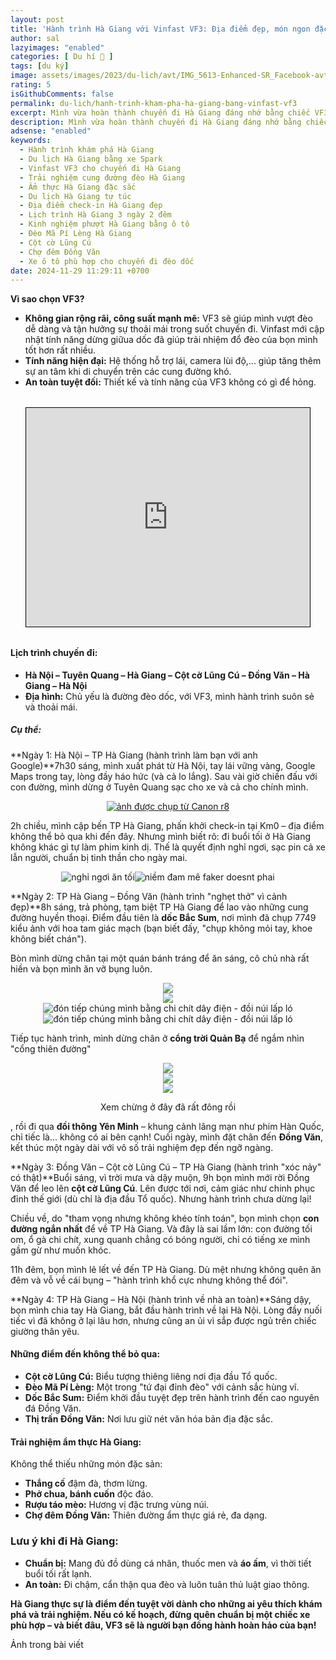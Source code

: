 ```yaml
---
layout: post
title: 'Hành trình Hà Giang với Vinfast VF3: Địa điểm đẹp, món ngon đặc sắc!'
author: sal
lazyimages: "enabled"
categories: [ Du hí 🛫 ]
tags: [du ký]
image: assets/images/2023/du-lich/avt/IMG_5613-Enhanced-SR_Facebook-avt.webp
rating: 5
isGithubComments: false
permalink: du-lich/hanh-trinh-kham-pha-ha-giang-bang-vinfast-vf3
excerpt: Mình vừa hoàn thành chuyến đi Hà Giang đáng nhớ bằng chiếc VF3 nhỏ gọn nhưng đầy kiên cường. Tuy nhiên, qua những cung đường đèo dốc ngoạn mục, mình nhận ra rằng nếu có cơ hội, **Vinfast VF3** sẽ là lựa chọn lý tưởng hơn cho những hành trình dài ngày.
description: Mình vừa hoàn thành chuyến đi Hà Giang đáng nhớ bằng chiếc VF3 nhỏ gọn nhưng đầy kiên cường. Tuy nhiên, qua những cung đường đèo dốc ngoạn mục, mình nhận ra rằng nếu có cơ hội, **Vinfast VF3** sẽ là lựa chọn lý tưởng hơn cho những hành trình dài ngày.
adsense: "enabled"
keywords:
  - Hành trình khám phá Hà Giang
  - Du lịch Hà Giang bằng xe Spark
  - Vinfast VF3 cho chuyến đi Hà Giang
  - Trải nghiệm cung đường đèo Hà Giang
  - Ẩm thực Hà Giang đặc sắc
  - Du lịch Hà Giang tự túc
  - Địa điểm check-in Hà Giang đẹp
  - Lịch trình Hà Giang 3 ngày 2 đêm
  - Kinh nghiệm phượt Hà Giang bằng ô tô
  - Đèo Mã Pí Lèng Hà Giang
  - Cột cờ Lũng Cú
  - Chợ đêm Đồng Văn
  - Xe ô tô phù hợp cho chuyến đi đèo dốc
date: 2024-11-29 11:29:11 +0700
---
```


**Vì sao chọn VF3?**

*   **Không gian rộng rãi, công suất mạnh mẽ:** VF3 sẽ giúp mình vượt đèo dễ dàng và tận hưởng sự thoải mái trong suốt chuyến đi. Vinfast mới cập nhật tính năng dừng giữua dốc đã giúp trải nhiệm đổ đèo của bọn mình tốt hơn rất nhiều.
*   **Tính năng hiện đại:** Hệ thống hỗ trợ lái, camera lùi độ,... giúp tăng thêm sự an tâm khi di chuyển trên các cung đường khó.
*   **An toàn tuyệt đối:** Thiết kế và tính năng của VF3 không có gì để hỏng.

<div class="content" style="text-align:center; max-width: 100%;">
<iframe src="https://www.google.com/maps/d/u/1/embed?mid=1UgCSaY5x6Tij7AihJw4THMvr8POSxMs&ehbc=2E312F" style="  display: block;
  width: 90%;
  max-width: 60rem;
  height: 25em;
  margin: 2rem auto;
  border: 1px solid black;"></iframe></div>

#### **Lịch trình chuyến đi:**

*   **Hà Nội – Tuyên Quang – Hà Giang – Cột cờ Lũng Cú – Đồng Văn – Hà Giang – Hà Nội**
*   **Địa hình:** Chủ yếu là đường đèo dốc, với VF3, mình hành trình suôn sẻ và thoải mái.

##### Cụ thể:

**Ngày 1: Hà Nội – TP Hà Giang (hành trình làm bạn với anh Google)**7h30 sáng, mình xuất phát từ Hà Nội, tay lái vững vàng, Google Maps trong tay, lòng đầy háo hức (và cả lo lắng). Sau vài giờ chiến đấu với con đường, mình dừng ở Tuyên Quang sạc cho xe và cả cho chính mình.

<div class="content" style="text-align:center; ">
<a href="https://i.imgur.com/LEaf7t5"><img loading="lazy" src="https://lh3.googleusercontent.com/pw/AP1GczPtLYRmvbG6GHRVyuKj_X8ALTLdGYH3LO256zVub3RjPPRW6T41ycU7gCsFxOiyEWLEnrjClLmkx_p38v745yQMrhsnUuz0kCKD-3fFIS3hUPZb7__P1CjlRK0QUR6sgbK9HxAzNaIIWflukA3k13_zJg=w688-h917-s-no-gm?authuser=0" title="source: imgur.com" alt="ảnh được chụp từ Canon r8"></a></div>

2h chiều, mình cập bến TP Hà Giang, phấn khởi check-in tại Km0 – địa điểm không thể bỏ qua khi đến đây. Nhưng mình biết rõ: đi buổi tối ở Hà Giang không khác gì tự làm phim kinh dị. Thế là quyết định nghỉ ngơi, sạc pin cả xe lẫn người, chuẩn bị tinh thần cho ngày mai.

<div class="content" style="text-align:center; ">
<img loading="lazy" src="https://lh3.googleusercontent.com/pw/AP1GczPsum797JgXF4en5WPH1790L1T9kCwnrSzyoC0lmzovFIw3e_GyE96DZ6-e072tmr991G4r5p3T70NeDMIE_wpQFlZoKYRnkqoY8gzmi734bjCmZp5qFJDTE_SP5dyxgRUqjBfvKDsH2T9mvH4DY6laBQ=w1223-h917-s-no-gm?authuser=1
" title="source: imgur.com" alt="nghỉ ngơi ăn tối"><img loading="lazy" src="https://lh3.googleusercontent.com/pw/AP1GczM4ydKdgdNARZUFrMmRU0ZpGN2KEmn_j6daz8dmeXXb5JiI2U-72QMUM_cyXdkuNTDbyJ4a8ervgWmVtsIWPBcNB_ECIn5nHUn-xOxXyx9uRcsJmALkFUyFg47xAcm3wKBENXEAdXHa4MJM-Cgm1bh-uQ=w688-h917-s-no-gm?authuser=1
" title="source: imgur.com" alt="niềm đam mê faker doesnt phai"></div>

**Ngày 2: TP Hà Giang – Đồng Văn (hành trình "nghẹt thở" vì cảnh đẹp)**8h sáng, trả phòng, tạm biệt TP Hà Giang để lao vào những cung đường huyền thoại. Điểm đầu tiên là **dốc Bắc Sum**, nơi mình đã chụp 7749 kiểu ảnh với hoa tam giác mạch (bạn biết đấy, "chụp không mỏi tay, khoe không biết chán").

Bòn mình dừng chân tại một quán bánh tráng để ăn sáng, cô chủ nhà rất hiền và bọn mình ăn vỡ bụng luôn.

<div class="content" style="text-align:center; ">
<img loading="lazy" src="https://lh3.googleusercontent.com/pw/AP1GczPBaAQVycvA2JLwlpw7K76Xy8E3R5mRdtAnDXq9pLMr1zyWFATG3flxz3Byp_2yt0RfUNQuovxJneYzXyx2JUmeLu5gVE0dEJQVu4cYIhCRSGN65axPM2C2SajYsR1mVWlw6cL8yNh-4-iIC3LkcgQkEg=w1223-h917-s-no-gm?authuser=1" ><br><img loading="lazy" src="https://lh3.googleusercontent.com/pw/AP1GczMC8V317uDLLkPlkkcigD00ttXYOjbgXqCZ9D54uUIIPhKHjmXpgqyPkPEV0dSD-6A6QV5zDr2Um3VY6KQEg8aldM2BR2eAPN2rt5qvNGcf5D119K7R6RgptoCegRvBsGBLHOBcaic9DkiKk2vWOum6UQ=w1223-h917-s-no-gm?authuser=1" ><br></div>

<div class="content" style="text-align:center; ">
<img loading="lazy" src="https://imgur.com/jQChIiw.png" title="source: imgur.com" alt="đón tiếp chúng mình bằng chi chít dây điện - đồi núi lấp ló"><br><img loading="lazy" src="https://imgur.com/fEGPPDb.png" title="source: imgur.com" alt="đón tiếp chúng mình bằng chi chít dây điện - đồi núi lấp ló"></div>

Tiếp tục hành trình, mình dừng chân ở **cổng trời Quản Bạ** để ngắm nhìn "cổng thiên đường"

<div class="content" style="text-align:center; ">
<img loading="lazy" src="https://i.imgur.com/SPMVX8B.png" ><br><img loading="lazy" src="https://i.imgur.com/kSgDyEE.png" ><br><img loading="lazy" src="https://i.imgur.com/TXiEZ20.png" ><br><p>Xem chừng ở đây đã rất đông rồi</p></div>

, rồi đi qua **đồi thông Yên Minh** – khung cảnh lãng mạn như phim Hàn Quốc, chỉ tiếc là... không có ai bên cạnh! Cuối ngày, mình đặt chân đến **Đồng Văn**, kết thúc một ngày dài với vô số trải nghiệm đẹp đến ngỡ ngàng.

**Ngày 3: Đồng Văn – Cột cờ Lũng Cú – TP Hà Giang (hành trình "xóc nảy" có thật)**Buổi sáng, vì trời mưa và dậy muộn, 9h bọn mình mới rời Đồng Văn để leo lên **cột cờ Lũng Cú**. Lên được tới nơi, cảm giác như chinh phục đỉnh thế giới (dù chỉ là địa đầu Tổ quốc). Nhưng hành trình chưa dừng lại!

Chiều về, do "tham vọng nhưng không khéo tính toán", bọn mình chọn **con đường ngắn nhất** để về TP Hà Giang. Và đây là sai lầm lớn: con đường tối om, ổ gà chi chít, xung quanh chẳng có bóng người, chỉ có tiếng xe mình gầm gừ như muốn khóc.

11h đêm, bọn mình lê lết về đến TP Hà Giang. Dù mệt nhưng không quên ăn đêm và vỗ về cái bụng – "hành trình khổ cực nhưng không thể đói".

**Ngày 4: TP Hà Giang – Hà Nội (hành trình về nhà an toàn)**Sáng dậy, bọn mình chia tay Hà Giang, bắt đầu hành trình về lại Hà Nội. Lòng đầy nuối tiếc vì đã không ở lại lâu hơn, nhưng cũng an ủi vì sắp được ngủ trên chiếc giường thân yêu.

<script src="https://cdn.jsdelivr.net/npm/publicalbum@latest/embed-ui.min.js" async></script>
<div class="pa-gallery-player-widget" style="width:100%; height:480px; display:none;"
  data-link="https://photos.app.goo.gl/FzWR35L21MSvKW6H8"
  data-title="Vf3 dự hí"
  data-description="155 new items added to shared album">
  <object data="https://lh3.googleusercontent.com/pw/AP1GczOK0t3Nbe14iB_1n7jiIEZTVRb6UtHChlPttF5T2MzwX9IHU3__4GCwb8BVxd-itJhlnift0Vw2utERUp4h28_QEsXLRCk1O8guBPZgcKRp21BD4zdW=w1920-h1080"></object>
  <object data="https://lh3.googleusercontent.com/pw/AP1GczPnZAFIOYNXsoUOTk1dHoe5nbsXXR7hwuqVQOgLBECDdHpk5txsuzFj_3YByO6eD4HVLp5xhY2FXXN1XsTMQgVcCV5U9XsuJv1EMzfsLVy5FAEFGLSo=w1920-h1080"></object>
  <object data="https://lh3.googleusercontent.com/pw/AP1GczMFFNsfxh9cy51IDoGMPktcDeUXiahaDkbn9tnPmAo2QIcPrkMja_9qiNAORFWzNTBO3pQyl0ASRFFdQCzpGY6nBsHJVSI64pp0Ak3NdjaYb3po3AgF=w1920-h1080"></object>
  <object data="https://lh3.googleusercontent.com/pw/AP1GczOwKBbp4rS34MgJyXotsLsmcLL9Ihd5scVYD_NSFOpr34ZuFnsRU-B8XWjHmSLacxnxTAZbkO-_bMMMgAZnKgUJcFylmRiReQr2slB7c52tkcUwdEL8=w1920-h1080"></object>
  <object data="https://lh3.googleusercontent.com/pw/AP1GczOMKXD5Cm7iMuqIf8qBMa1LH_7yjO5Xv68BAlAo2-oX1loX48RUtrcWNbq6j2kbZ0vtdsgVY3X432qLV61Lwj9fpG4N7YdiMjqWLibwpqhrw2dC-c6Z=w1920-h1080"></object>
  <object data="https://lh3.googleusercontent.com/pw/AP1GczN0XB0WvlwxeQAuBKtPV5LrEORTiuC7TfDn6gkGBOLyyzkk8yFY7rKfjD7Nd8Nnemv-h0CMFOa6IgXa9JjmeFtT-jTnw6beLTLPAtMj-Nj4gegaH0n-=w1920-h1080"></object>
  <object data="https://lh3.googleusercontent.com/pw/AP1GczP4Alc7BjwSlENkpDxK9j689pdqAx7BEx4jd18lDTCp2mInH5AxbellfkHPazN2aufwa35qjfSwa8NeKZbYwUjQzPm4KZ9hHnNZzsOGUbAc4CFPWvMR=w1920-h1080"></object>
  <object data="https://lh3.googleusercontent.com/pw/AP1GczNvpt4Ayo9jqAzgD5kQPCWkcIGhxYsU9ed-DMCTISk9t0I8KC1iZdz4RGbpR9Sqtk2khRecupKtZujxiYViqJAmkVeRy6VONWsIPAXYUx_ow1Nheay_=w1920-h1080"></object>
  <object data="https://lh3.googleusercontent.com/pw/AP1GczNXbj0PlXdCkRi5xQEzf84LCGuklhEAxadreeJQX85ExWIoVb1xCOOIJO4WNj7kpDMOsvIn85tyGvl09rj3Y4qesLesstRzaeb6AFMza7U4KiVN8OJq=w1920-h1080"></object>
  <object data="https://lh3.googleusercontent.com/pw/AP1GczNRyggLeIfU7UXlAg3ROoxzza08O4jlqxSTmy5TBw_2J-_9w7sTAcHOMm3aoOwCaD1fOkmWvnveNSCb4GVTRCrW8CPkRh8OfNvgNGrwfRh1FGF3I7r1=w1920-h1080"></object>
  <object data="https://lh3.googleusercontent.com/pw/AP1GczMABVxPKyMkE6um-T9fuCe-Y4jCyUSVd1H5jRw87SSpRwiQ-fCJiTZN1ZhFqbiJmlFfBkXoR4ngPHCc64_bXPG-ktgHJWZL3EkxSZ2HrXxPt04cFlIo=w1920-h1080"></object>
  <object data="https://lh3.googleusercontent.com/pw/AP1GczPh8fhwDHDo-g91w2HF2SNMIPprfwc6kdQCRvAv_I6p2eEFcUSFoV39pR-fB_6JP4R3NDSdLit8YfL6ZZWhu8-mdgp7VDgIkWqg56mncWqUKZKSNVpN=w1920-h1080"></object>
  <object data="https://lh3.googleusercontent.com/pw/AP1GczOklfGit4wUSP1h1asu59Wy-4PBksH5a5SftP8-AeHlEphGkEpEeDb9mF2tiRAu69rh8qslDVI_TwIVW8E7fZC_tK3fPC7IbFRnSDwNl8fWCkFcuUv3=w1920-h1080"></object>
  <object data="https://lh3.googleusercontent.com/pw/AP1GczPVWA0PJHYEOPQVfMWFrTPzQmX9CHwHogNeNni7l5Jvukx2N_4OHz46fIVVlscWRM-iXaY6a5vzfYW8eFQDE7WP7vx9kODkBpd1qX5f1Iz2XFOwb-XQ=w1920-h1080"></object>
  <object data="https://lh3.googleusercontent.com/pw/AP1GczN1qkNMW_E0lECfex45yajl8LWIlg2aE_Ov0Vgwi00cdx64PJDRk6H59Kg92u84zklM2BVxXR-m9mmd7ZVOaMdvCLcICWQDY1oSbdY9OYdk3Rvi_FYo=w1920-h1080"></object>
  <object data="https://lh3.googleusercontent.com/pw/AP1GczOOTnEbY23Fq---zQu5XQe0k9eejjgSoTHysvph7OBi7as1ZMHalgCsgcDgpL8e7gQeJok-UXO7QFwOH91hilk8kYO0cqafgcR1u8Mq_fSzQZrjlCDd=w1920-h1080"></object>
  <object data="https://lh3.googleusercontent.com/pw/AP1GczMCtsuoH9v7fYxE-Y5qtCYASAfULfpw2io-lxnep0pmJDDpcSruPxUakZfngx1e-XAfFaVrMmMr_f590OXzxbdLYlTX3KOli9Zk8AIji-folxZHgvDU=w1920-h1080"></object>
  <object data="https://lh3.googleusercontent.com/pw/AP1GczPj55sj8CfhVyuHQEwZ6oUoq9qfn1pKJ-XTxNso04NoZcL9_tfzKoHkE2kRohvkHnsy2MReq1Jr9sWkd5O0xAOJ5eiZCdfrJ4wbV4jlPg6vl74443HN=w1920-h1080"></object>
  <object data="https://lh3.googleusercontent.com/pw/AP1GczP57vMpv-H_dD1faESigJzYnX4mf7WSjEARoDhLgXnUtFhQ7B69ARCGP3NCkUFCvq-rYR8G2He_PHmoy0F2WT_t7BNExxKHFbd-yHsJLP6O3WqU6k_F=w1920-h1080"></object>
  <object data="https://lh3.googleusercontent.com/pw/AP1GczMQ0B_L9bnw-gTe1g3g2gvtmyffNuDDIQa0G5r2VNiTd284Jmv8PVOYvQ7qfsoPcIbVWCmC8eCFqhPZUsv0Lh6qVBcWo2Wo9jPp6NqiXj2BFNAcj51a=w1920-h1080"></object>
  <object data="https://lh3.googleusercontent.com/pw/AP1GczNX6IX5fQQg9pUyJ9s89-P74dcj-jHjI-dYbeW0kDyvHCZ8D3i6cjXpLSIWn-hZypfXOsYvKzX8zGK4GzV49Ld-CsfEXE68IPm9eTZRk6lUNdqYpLGM=w1920-h1080"></object>
  <object data="https://lh3.googleusercontent.com/pw/AP1GczPr7-FHT48hAn4bonea6C5Asbx6Dq4Apkbb1ikVMmWPRJMJOpq5Ruy6w_DiggfLyK_3JYvgaScMk-QSZsvQ_Hx07mlpB9gGJrCcoDN0O6_fMfpsnPls=w1920-h1080"></object>
  <object data="https://lh3.googleusercontent.com/pw/AP1GczONuEihZ6gZkbhiSssLvn3AaCVmU49DcVushdxcyraSC8JJThgRE6tNyTKA_rKvqBWPIv37IOdKNoYStgUD_LTnWYP8SmgcG_XwgzFl-g0z-PAT5BIK=w1920-h1080"></object>
  <object data="https://lh3.googleusercontent.com/pw/AP1GczNUhai18svXaZEfENvaMtyAlnBlHYZixrJ4ITQJMKYF1PX7imv4b9sNKTP3pQUb7mnvb07tXzeBeASxOqhkqSnLmtiK69QnRWbviU1CzvHoakwx6wLC=w1920-h1080"></object>
  <object data="https://lh3.googleusercontent.com/pw/AP1GczNBELkVgh8PROpNJ4PFZGbLVj-Ntjq3CgNlx_n8VFWUS4VbHDk3zVPbQ9nUnz0Mi406VJ2on2EYg6_uA7XNJTax-Sdyw8m_E9O6MnC1i_HnioJVSv1d=w1920-h1080"></object>
  <object data="https://lh3.googleusercontent.com/pw/AP1GczNpPL-3HQvzUUPe38fACQ_A7sCBr0S4pyrlcdGElafYQzObqC_V-h5bQvAcPkjMWe3kHH8K2uwxMYxGiBQA75PCnEwNtlsyX2A6xQtMQmSEhmjtJPBT=w1920-h1080"></object>
  <object data="https://lh3.googleusercontent.com/pw/AP1GczMBknpdYahLrHHJIV5zdUNSsVuu7RJS6fuhi5xHGUYUShGFzzlOhXpfqdEUdf5J5xE6IG27bQHxW3p80JWQgKe7Sq37cKgS6OUarKVPZxu8kL3S6EQR=w1920-h1080"></object>
  <object data="https://lh3.googleusercontent.com/pw/AP1GczMRH_0VLrVh90fC4Ud0PWvP5sdC1vP4EPKYn8B7_IhRR8npldfzEGdA4CjB1nExUOtcZAt8xaHguN6y-8Dtpvmw56ebuzIMAUM3y2Vq3i0UR_xLlvi1=w1920-h1080"></object>
  <object data="https://lh3.googleusercontent.com/pw/AP1GczPG0BuVGfaK_YVhheeQvn4uoaj_w8e9YfuqDazyBA9aHzS3DnGNd-kYnXTx5jP2WFYJ7oJe7t5uAkHUamcKPntFjNLlKz8ppbsR_WgyvpYQbDsamLpg=w1920-h1080"></object>
  <object data="https://lh3.googleusercontent.com/pw/AP1GczMDMQVP6jWwuD4tATNhSlrYZvLMUOZaMp19resE7S3lmm4Hyr_JIuxm0kYaDaRvmMArUajxFnqTKT-0Sx7Co1kiieehGxmBuEJb5wnMMypIEEK0R0fP=w1920-h1080"></object>
  <object data="https://lh3.googleusercontent.com/pw/AP1GczONOiaHE8zDBMXd16yK0jPDpBABuRzmzQhz8M8jbWxBBM3lchUVWrGhxzcdWpKqqbUYs0Fl16P-MfpQbhPNAHBLgna3Li_a9YoupVMQAEyis5tbf_mA=w1920-h1080"></object>
  <object data="https://lh3.googleusercontent.com/pw/AP1GczMMxA4PCHrWN0bMMpPKU1VwuErWc9lMtliQEboHBs39AId_59aOaKA67OfATEWX60rorNquAmzLFza6zWgTJuWsWdWejjVDO_2ESWiF3P2YJ1LGAw2L=w1920-h1080"></object>
  <object data="https://lh3.googleusercontent.com/pw/AP1GczPYI1oGcpQTgxpajPMd6Ca5tyKPBVRL1KNyz8q5DjcFcXwD9-J5B8eHStd8cYuwZmmxuTEHR5KUku9KatfoifFEe9Bd2UYS9qaz_Dl8IrRX0G4ljnWN=w1920-h1080"></object>
  <object data="https://lh3.googleusercontent.com/pw/AP1GczO08ZV30nCBGRUpHyuVha5ZynlVkLtDjyzJUBoYf1fNktr4TO8u_vVlNceobeSZBW_Ul6LRvtAM0NUzeuHbvEbSW9HKobfXEfgKvZEE7EvXlZN2CHHi=w1920-h1080"></object>
  <object data="https://lh3.googleusercontent.com/pw/AP1GczM_QOuaSaOheuK1rS1iCeWCuKXOA2WwQWBv1mKsI_2jNs9bKa86K9QLB7Udyus1noe3CjmAUsMhyHVEMZIn8Hgv_vlq3mwtp01jftjP3vzbEeUEuq4O=w1920-h1080"></object>
  <object data="https://lh3.googleusercontent.com/pw/AP1GczPnDPeHvi583GNtIbz90xUrrUf61FJ0BDCc5SQV7wzJXb_lVNoNG2NDflRDMonTGFLVjkJdqj_y-4Ay4KLvWaGbseNJc3M1Z8bdBSvqLWsrHULlnTFe=w1920-h1080"></object>
  <object data="https://lh3.googleusercontent.com/pw/AP1GczO3OLqSkIAvvKTRtEl2qFqe5nWbZlu69ZjMDzRYDZyjF6tgAWhaMfKE26QCGJQOWeOysGG6UfbEbuBcfLdRa-sJriLD47Spq7Y0DfHdKhI9ITX_WaHC=w1920-h1080"></object>
  <object data="https://lh3.googleusercontent.com/pw/AP1GczPzJJM4aUlCg3ETQpa1BvWtqYCEtjdLsXCMA9VmYnHjJWZ9K1vF5sBTuZVLkjuxRd71sTU94gjImulHrR1QtXSfYh2e-Mcq7-VcWYVoLwSBTaWFSdnR=w1920-h1080"></object>
  <object data="https://lh3.googleusercontent.com/pw/AP1GczM4-a89G_2Jc49S-p9pE5PtriLUaQI1y6uNblP-o3Vldh0S-nRdDIcYgXNXc6WzsWKrdwR5ZsBkCuoraP2GbUjHtgma5paj2WwsFZcrC7Aif1rIovgk=w1920-h1080"></object>
  <object data="https://lh3.googleusercontent.com/pw/AP1GczPIq9n0g7t5Di6YyxebwZ_luVqDn-NGpffNKwYu-5CyvjC49cCZBRQqgQ-IcxujnvDhiv2sMl0MR6RJ9CnPT5RupANXQXrfYaart_QL7E5KZmLaqTOi=w1920-h1080"></object>
  <object data="https://lh3.googleusercontent.com/pw/AP1GczNU4v9xcMjbcQkoLzN9PJVeUO2z3EM8mhcwuJ4VaWDE2kPbQ4J-jmq4zpqH8esNppb9-C5oPih6ytp3AVHF0m4Zw_cTc---_zs1hEjWzT19td10Wxcb=w1920-h1080"></object>
  <object data="https://lh3.googleusercontent.com/pw/AP1GczOP09aBbe-TwbpIIPrWRcDeB-wmhx6g5LHkY6Mz3lmEK084FKlxtys853OvixnTZCK7TItpKjVMz_13rVMdmQbgJOq574y9pZh6fVuKZgTOUAvnW3FL=w1920-h1080"></object>
  <object data="https://lh3.googleusercontent.com/pw/AP1GczMaqzsASLtx0ABnXAPD8_unvKtKVhsXKDcvRtjo-K9d9COAmm-fBBrV8LivSl_fakcuAx0s8uKzl3bD-4NU8JwXMtX2qh81nslh9zM_vTUL7YGJVLOY=w1920-h1080"></object>
  <object data="https://lh3.googleusercontent.com/pw/AP1GczPwoQhIe_td-TkMHyfbF8csY89xp85hO7Voo54U22RFjaUVLRHB-HxKF1keQMWPRpcoeMO2UOCVGc3vjNsZzAQUZUcfeyywXZbGY_868dyD71B6ubXJ=w1920-h1080"></object>
  <object data="https://lh3.googleusercontent.com/pw/AP1GczN7DqGV-uZ0OL8kKsQSn1FlIIB_X0I5Jy7j9wDds-vX8EfWRGLMy3vgceTCA5kEyD0mKlDdO3mx8FzTaLUJi0mHjU3pnPc9TJmJy1jLzBhFJUk_v9-n=w1920-h1080"></object>
  <object data="https://lh3.googleusercontent.com/pw/AP1GczNM77hd778f5Uxni-KJbraomx479zVJErILusaGofnEVFz5cq6YVpFq95nXFjo9Kb9Xy8OvSa0PYcoKw7lcmnSqqFcV-oUYuuDmydf7rt-YCF7CoMFr=w1920-h1080"></object>
  <object data="https://lh3.googleusercontent.com/pw/AP1GczNyv4vah_6Vy-oYiDI87ERJlpvDo5RVThvbrVn3_fcXf0SwD6okd-848PTyt2ThazjRyrg-LDD2aX6iPBbI7Htz-iCZnXhui_rmijck8zos1FLA6sxL=w1920-h1080"></object>
  <object data="https://lh3.googleusercontent.com/pw/AP1GczPoXR3EfDBwIUKJlUg6gf2rINBb7DqcC9Uv3YGXuy8cLX5hR5rK78fA_48eASM-DgZzzGGQ-TJyHu7thTjCQI1BJbPmh4V_OpWsuaWTqbGw-lKKZQMf=w1920-h1080"></object>
  <object data="https://lh3.googleusercontent.com/pw/AP1GczP0fnmRpFMlF2lW8wl2vvD9dIM1xYmoosyI9I3O-QrVatLyzZBBu1tVBlU0T8re4wizsWd_1OYybNWrPRi30jz-PNvEZ9ym4ALNeaKMOu16mgm5sYYv=w1920-h1080"></object>
  <object data="https://lh3.googleusercontent.com/pw/AP1GczO3QbroaOIfb3U0zCLDi3Abxwv2bz_xIyoLR627FJOp3G3Zorys_UrTebZg2FDapvOyQOACYoCIJkWbVyZhmq3tEQQzZQfZrA5OeBM-2DEhQ39zFWQH=w1920-h1080"></object>
  <object data="https://lh3.googleusercontent.com/pw/AP1GczOPp4R-DJHOJYFrMEwVHnHFiFthrside_sJep5f2npdGAuiMJcsB1Ki-P0XOMua6V7OPw0OSemNa_ghoGPXMkqEQCm6TPRHm2-veMPQlqIJjssbCh1A=w1920-h1080"></object>
  <object data="https://lh3.googleusercontent.com/pw/AP1GczMZ595y_nUW5OrX_kS4O5wHj1fUYvIrtIupdwwTvA2kvH3ueNWnIig9VRpJfYV3FrwEYFmRCiB5Z00PTDlF4xX0_LHkRyNfMd7EmVfx49VFBeFED3pz=w1920-h1080"></object>
  <object data="https://lh3.googleusercontent.com/pw/AP1GczNWrrtGmSBi3REg9FQApBMPQ829iCK0UFRVCHBSDcSoSQ96DD3IvFk9UyJPUbaHlX670-USAFwWhpnYEcEh2JaGwwki7HYeBwLY1bkyAe9w4CxlNZcW=w1920-h1080"></object>
  <object data="https://lh3.googleusercontent.com/pw/AP1GczO4RTTy8vT802oNPuD0IVXdYucDiwNhlMhc5xYjlm_UIPy2kDMfd46rgoT7sseK-yOmhRbNtMwlN1XIUuLwnugQOXO9RaBuUu_CiHDqFMeFPr02pZHC=w1920-h1080"></object>
  <object data="https://lh3.googleusercontent.com/pw/AP1GczPXksHNT9ADPXoXpd12zZfSWFNgbU_5W2GHhxT0bH09Y9dvoJMRYpRUr80jyPRf27HTqmT7pXssi9UGBtz3X8GpmQ1L-vNQbn7d7Y4d9nLC432rj-pR=w1920-h1080"></object>
  <object data="https://lh3.googleusercontent.com/pw/AP1GczPaNYZwpMAUggdlBRQaaml_qSiWSxlTKOpui5pyBeBvo1BBeb-mhRUwbC59it-HHq6-06LYT9oCMuHIDuw6I2vlNjZKk8bzKRhV3IF8TDBb0u0GEIQ4=w1920-h1080"></object>
  <object data="https://lh3.googleusercontent.com/pw/AP1GczO0T1czO1MMkV-jiKB5y3AOVxTq0mX_baaCLS7O7TnGX5zmS7qMVfvA0Sz73WnHNg5uqWWrYdCfCUM_uKzLA6uW8Lop07QE_g1XbdRXwGzptC_ksxID=w1920-h1080"></object>
  <object data="https://lh3.googleusercontent.com/pw/AP1GczMO4Vj8nk8hi29cXIKoNENT5_pqSBqzPk0jzi7IJwKjPkaQEcbUEqH7D002MsuSb3SU7yyMlzSifJqkhMvLk8atDuv7gn8mVUA14T-G8qLb8tQeh6V5=w1920-h1080"></object>
  <object data="https://lh3.googleusercontent.com/pw/AP1GczMzMSk6itw4EzIO_Svz0e_L-OMuzm-MTSpBM3UBKScfX4TVj_4Q9UdvBxcFdOj91zdcKu-9PWEN8p-NUyxbx6qPbyR6ewEuGiylwZUDDRsyOfa5IWFB=w1920-h1080"></object>
  <object data="https://lh3.googleusercontent.com/pw/AP1GczPGfLhiCPCJ9ChFyL7g1BoZFr3DcI8YK_UfyS-2mL_pEgjKHlMglXt35Xyn3qb4Ieat3HqNCtCUFEiGvbKCu5uBZIBvHZh0x7j9incKQFhK4g03xmCR=w1920-h1080"></object>
  <object data="https://lh3.googleusercontent.com/pw/AP1GczOQ5u0dH7ni-9ldw-H8Xs8tujC601XwpXPo3ELTktpkMVLruLmrP_JdXAmpSBSaiow_p_v7S3TL3YUzl6vLwwfuTZN98oHC-UGD_7Gs2iTN9L3CWhAq=w1920-h1080"></object>
  <object data="https://lh3.googleusercontent.com/pw/AP1GczOyBVaXAr6YYIAFz_F2lAZ6W6tTw9q42cvcp2u7XWSqU08p814RExyYgLKyT0aBbSUrbW2audN8AtxoFHIK5bhL9K5Xj4urEBGiqDzsLpJMIG00AMAl=w1920-h1080"></object>
  <object data="https://lh3.googleusercontent.com/pw/AP1GczPo0vY6HgMulh6Cut9yJdZIeCT_8XEr-IgeUeFQrbelSTcKoc4QlrA6Brq8v3OxnQ0J01AnCQNHAXbH-ayA-md5pcIlyEmmDZHED2PdOvEsOkiCPbOc=w1920-h1080"></object>
  <object data="https://lh3.googleusercontent.com/pw/AP1GczP_WpMLkUcAhcsMz1i8e5hvToUb6YaW6qlTznk5T-iW6i7qUeH0IwDvD6kwkw17NDlT2eTKPbiJy2_dq2fRRjTFqjvmf-OEtAg0fjXO6h_8Z2dNpck4=w1920-h1080"></object>
  <object data="https://lh3.googleusercontent.com/pw/AP1GczNbylBkMlkJk3i-_vIYIYpg2U4kAigj61hdthoJE793j5i_3we0UTSoKTSt9YNGczKYPN9Gh4GbM1R-0_L225Jp9uqO1GJvmqBNbZJgEeT5D6nC1_jI=w1920-h1080"></object>
  <object data="https://lh3.googleusercontent.com/pw/AP1GczPmhAGO2lvFxABnoguS0KnsZwYeA3mwCb74XN3TnpwphQc7FEh3W9Fd4P6omQ2FEOEMtqI-Rs0-UOiSDXs7hR2I8e0V8pQ4WkDhqmCpLCC3IXOaRWsk=w1920-h1080"></object>
  <object data="https://lh3.googleusercontent.com/pw/AP1GczNL3W-53vtt7pneemIgwaExlmyBPuTR9fX9mwNrKXp7a8nSkvLc8GIThKvdvXqS_QBBadf9L8mQ8L8Z_GU6_p7HBp9pYqduqS-riD0Lx4v7rCaHi8sy=w1920-h1080"></object>
  <object data="https://lh3.googleusercontent.com/pw/AP1GczMw8ZOaqlen2-VcIhzk7vHFPMpiPjeGmw3Rr-2bZsQ-xCefHz01jHyqGSAQfuqw2T7WI7aNzPLgrp2Xx_FXGzqcui4KB7xPtISlqbaWBaKFiljY2epu=w1920-h1080"></object>
  <object data="https://lh3.googleusercontent.com/pw/AP1GczPAu15aeuWueTS1iy_UyTYkVxHewLAmGZyff8BaS9UBxPVp3s7cIji06_udyjwqlphUtJKSIEsOhpQFC1bFBDssX4Fk5UaQeM7_t7WXUWzmu6IPKkRe=w1920-h1080"></object>
  <object data="https://lh3.googleusercontent.com/pw/AP1GczO8AXPGpQZvUBj_ascQsouMwqMaCrGP3G3myqEXM7FqHAQyoQ_YZoE-M9qNO1sEWF8IluF1uLEOM6CTI3l47NWf_1YRZf_uYhwyD49vIkyDDThFfypo=w1920-h1080"></object>
  <object data="https://lh3.googleusercontent.com/pw/AP1GczMFCjF9rErHrm7n1qULqoiFGQYQ8mqEzGJ9qgMStE_B-IxoVK1SASobZI5STfra6_kJFMpCgRUv6lj_kKadnqQjTG7PUnSsoJJUer5BwWtYp8z8qO95=w1920-h1080"></object>
  <object data="https://lh3.googleusercontent.com/pw/AP1GczOux-9SMAQUW1rZ6GiGMU4rhg-oHGSgWZ976fTmJu6IIU7hovmzh7B8K6BKho1B1j7DmrzfVIF02HBFThzWe0bmCcxgHqNmgytTTGrsXldb9Xmf1890=w1920-h1080"></object>
  <object data="https://lh3.googleusercontent.com/pw/AP1GczPu7oH88Jhm7LlKfzWnaEbuCDUBGS6GPtNoLxjmu-VsuNlyV7MPp8_p8qCxPBCO9rE6wBZELOZ9LlQdfmArBkkg3lWnnSQBzkWMJpapcqklI9nnIdQC=w1920-h1080"></object>
  <object data="https://lh3.googleusercontent.com/pw/AP1GczMjKcYfcX1rj8pz8v9QL--aCFtF2j5KHvfM0moacHoiPkIaBXlazADfh2y9OtcvXL6wNXcjxNR7l8pzzgzfBDjgISgeiMpto-aJltMNZNRrdy4ynM_3=w1920-h1080"></object>
  <object data="https://lh3.googleusercontent.com/pw/AP1GczNE5ITMfFAO9fbu5cDlWp5307BjpuvHbbJb7nSFd4Y8-Gi-uIgBQL5UmCRCsKBsPt40dGrG2fEC8I4dDNI8wvr29RZ9apSq38s9duJ3FhfgSKDpXajd=w1920-h1080"></object>
  <object data="https://lh3.googleusercontent.com/pw/AP1GczPtlCaHNVRLOo1CCNxUUDvn6yhjc5bn_aOqBMngk4NpEE4W2lS96L9FXFdWeRloBJP5-m1iv7jisySih9qAmF3wZ3YUAwQdhqtBxr1UU6XTEegmEE_u=w1920-h1080"></object>
  <object data="https://lh3.googleusercontent.com/pw/AP1GczNCf2CjF6M3YbHJ0u9Bl7F7H1yazXL7oddrXgJrJS1H0pFHfjQssWrszq5taUdQMI3NruMOPK2Dc-JyUXEX4SCv8b5slGILMQOlYT8rA3J3gRfY_0I0=w1920-h1080"></object>
  <object data="https://lh3.googleusercontent.com/pw/AP1GczNiLoieq0ZuNK1zVmiAN6kBwBh_oq6qti_IUhNpJrcD2GP1dfX9EVdxQCSFQLr4cJOqBKWNPEDkF97ILoL6d8DZUW-xZRBBXoErKl8wUfTgdBdC98ZF=w1920-h1080"></object>
  <object data="https://lh3.googleusercontent.com/pw/AP1GczM_98a6NVDQZmQn6o67NXyqwLC1ixI2HQ2iCI2r5NHb-m7neGcLM1H3iQTjI_qUrksFWDspVZmbb1MdMcOWtlUbCM9jtTxqVvmZpBsVO2c9psph9ruX=w1920-h1080"></object>
  <object data="https://lh3.googleusercontent.com/pw/AP1GczN038AeH6jsnstxtCC66F4csucwIkQGOFqlqC02RXSZS1OBNLpCDxoccXdfFdKyrgx-6RBE4FJS3Hf6DAuRz_5LXOoEwZA_ES12w2rsKqWzjE_YB0Dz=w1920-h1080"></object>
  <object data="https://lh3.googleusercontent.com/pw/AP1GczNMNNxidEMvQS0A2mLDHyK3m-bHPhvFbHVExRXEf5gJ-IhWnbsQ_sVTh5d6egc1KSFQ0OqVj2nBrWqYiTHWr3_R5SAdcKhBNaCHxpUzk8snGAOwI7CZ=w1920-h1080"></object>
  <object data="https://lh3.googleusercontent.com/pw/AP1GczMZmb__6vNI4p9FeTM1OCZqmsLWlRZ79Co8RvhnJIDTMiZgJ50YtLFTrKZ3nIFXLL6LCrT8EIANizKn7pGkXY7Cyku97c8D3EsFbKaw6djQ7PmYWF6B=w1920-h1080"></object>
  <object data="https://lh3.googleusercontent.com/pw/AP1GczMeryGCvX6P_kmWUT_V8CVUhwMjHbCPJNLIJuMHP0mBroPy13TPmlmZV4_bWUIk1aAVxdORm54Gc-GNf4b5EA-ilUNOJT45bKeJsnszF2BqhwX8Bo-K=w1920-h1080"></object>
  <object data="https://lh3.googleusercontent.com/pw/AP1GczM8JUKSuEYAgCZprx6wZpRiWvt9r6ka8-f_nGd-t7NF2IHz4B_BRHNeseV4ZMNwpSQ8nQMI2ruUXDKXRGiiElRMpLvvzDIZtR1L_VVEvr1kuIryDTBL=w1920-h1080"></object>
  <object data="https://lh3.googleusercontent.com/pw/AP1GczO3iiNOeGaKyvf_nCOyI4J9mM-dyRD2BEGbJ2qll7Y-1T_RXoJ3PamzGS1hq-z9abgJTpo72hu2F9GSTDHXDRA8VDth-9HCSSDaRSfzeu28UJsZYyYG=w1920-h1080"></object>
  <object data="https://lh3.googleusercontent.com/pw/AP1GczPIcTwZTfoZ1Vrs5kOWafIUjUGGQQwlI3jGVGQnOPHJqPkefzn8NF6q8oWpmwpE8YtzK8cfpPZO3JPJOTsndahPZSjIOOgxz3NkM91AIj3JT7Hy-OKK=w1920-h1080"></object>
  <object data="https://lh3.googleusercontent.com/pw/AP1GczMQ1_G1X3Wiyv4kFw6PwhyZEOTRoZGVeQPIJQJZtvRNYUk4N78FWRX2ITHEh7ISUYwvXtSD58fwBjGF9L7YFhJYWDM4aKaa4eF2vSlyfrArR6DCUFAz=w1920-h1080"></object>
  <object data="https://lh3.googleusercontent.com/pw/AP1GczMnnU7KFl7KWduxI-ZekcSKBl3w65G6Wmn8O_5KGtRL_9h2e9OYuEGE5ratWfmM8OpasnpRBR8b5NsNqr2L2Z4zkdQb6BgWqa7aJuXWa9bwigm1tXpl=w1920-h1080"></object>
  <object data="https://lh3.googleusercontent.com/pw/AP1GczNoLD7WIAxwM9eJabdjGR5H0oqR8bXg-WX8xok_renWlVxWcDRPGQo3syl9WP-l-vUBLMwLv4TneGmyUMUq3eLdgOWKIthpVrTfuIv12AzlcHHQ4pSL=w1920-h1080"></object>
  <object data="https://lh3.googleusercontent.com/pw/AP1GczPx16nIJQDnUIZzua0nVYn7vXp5L0kuCKUzx7ff6o70mGlqANGJTBpRwj8R_LV02TPRchWZpIpt1koon32OCzKgH5VvdIo7t2Fp-Yb4hLslnAjPiZow=w1920-h1080"></object>
  <object data="https://lh3.googleusercontent.com/pw/AP1GczNlMsILM19Gy0cPn8PedEovtDq8TERWXIm-xpTOLgiNReu4gsX8dkd_q9mFfiO0j4li177D1mgrhY9Nk7odZyK-ouvkfqXHxkwzWG53pTD2LKY6YKYN=w1920-h1080"></object>
  <object data="https://lh3.googleusercontent.com/pw/AP1GczOOER8uthjwv5fzYqtdoTL-QS2dFwg-L71mata2SQwXMt73J3Q13aCaETMXNM0HhTsItu5ZCpZvABx5aDHhb08Rv27GlncofwWL5KayD7vqek-0Nbnd=w1920-h1080"></object>
  <object data="https://lh3.googleusercontent.com/pw/AP1GczOZUnR_yIL2ybxD93bn7fJhKauMPVP3jM6vqDYyR2fz0Xxnk_wlwUpxIhhEg86rsW_TdTfC5K1i9z8UsNVH-z3ffpztqv8W95d9Z1uvgMqn3i30-lEM=w1920-h1080"></object>
  <object data="https://lh3.googleusercontent.com/pw/AP1GczM76fOOfAtHSz9qtoh1HFzpzFUX2TQKT_AFptXAEMc3q_cVV_KrMeSAj3XEo59h3PId-aJ9iE52MSyR-g_YmJ-u8ctQAC0hCN_fPy_roVxiyIseF6gf=w1920-h1080"></object>
  <object data="https://lh3.googleusercontent.com/pw/AP1GczMhRwGOhjCuAdJ_5J3mWxxfHak0VIn_enGmrErvlHKeMgYAODC0Nc0VwSYjDRXwZ0dDxnZFx4_ZylOyyPc71sNvyH06spLTbF4G5XmtuZvnYVYo_D0C=w1920-h1080"></object>
  <object data="https://lh3.googleusercontent.com/pw/AP1GczNX8wKmTymB82iNMO9LACyhYSYA1ccAIZg4rywUw3GELqrGXpPGtngDbz-qGo0W8Jo0ehBnNAm7Fim8JBj0w2xOxHDbvZTz0N0jtCssHXNYGpWvmpu0=w1920-h1080"></object>
  <object data="https://lh3.googleusercontent.com/pw/AP1GczNM4559kmSY-38OmmAbEgEKr-_-HwxbSqYMDqWIvq-wJAX7qn7byAd5Dy7QFPIt40Ko4BxVShAoWb7oXb_FmTboumKd18ercwoWv_AmUO6KRdrD-XHT=w1920-h1080"></object>
  <object data="https://lh3.googleusercontent.com/pw/AP1GczMWgPgmqAtTSrTLGQb7X1-orOHZxtaXSMgGugCBkZ9qeqlQRycuEi2tsw_Z0lEaz69neP65ZPtEk9vCC1YSLMPtTLQncSothtWz41pZqCpJmQWkICU_=w1920-h1080"></object>
  <object data="https://lh3.googleusercontent.com/pw/AP1GczOfh2efOXSQQLSKofXJTNuJE2Z6nCitV4zJKpyHBxufpSQibTm4adxQjWXmOLAQn_yLP0vPQ2O0akNNNOQzfnBqv8NzKW6n-LDTejWcz5NNGfM1-rZF=w1920-h1080"></object>
  <object data="https://lh3.googleusercontent.com/pw/AP1GczPxAF4TZw_QrMquYF1LS1aabCOAWuTX9lHtnk3nA47NV83dHh142zewH7bVqRFsiUbSSjHwr07U39PpA96LQNK24kv66TIHd5SSi1IwwBOFIuq33GZO=w1920-h1080"></object>
  <object data="https://lh3.googleusercontent.com/pw/AP1GczMoTUMTSQDdzfnAK_9zCGNXciS5F-I_c0crTAo2FzP9AAvUQOtWmhIJX7_SGv48MMNgz0g6R7DTbwlwQkqgGPnvLSLPrVJU_9vsx47nFYYr-IRGObPy=w1920-h1080"></object>
  <object data="https://lh3.googleusercontent.com/pw/AP1GczOet7Moo6Sk7UKqOHMbXXa9K7qLedMEIoVGN_SFuFq_yHFWbUNByyaiXmgrI-1FAmObCLLyFJ4MP7gJWgg4z-n-enGFirhWnMWcaYLtX3VIzdCX9ivw=w1920-h1080"></object>
  <object data="https://lh3.googleusercontent.com/pw/AP1GczOLZ14EhUM6mFuIsTBnY3gTgga9wAmdfLzTzqnWFRVi6tAee4iAU1IdlgK3kgMOB5llT4Bwlm5Ve_v2uWa1XuqVJQVo5JBekzOR4PvwpeC3cuprxnQF=w1920-h1080"></object>
  <object data="https://lh3.googleusercontent.com/pw/AP1GczMHB3aJupZT0u6h6RJhrmZUmdjjag6ylYI22_wBQoxnLzgDjhlgmp96BLOlhA1Cz4tSBuJr6UB5Vlcqq4nw2OGCjCWLlt_1ezamHWQ96fRzVYFxFoKe=w1920-h1080"></object>
  <object data="https://lh3.googleusercontent.com/pw/AP1GczO_likmP3d8riE0aH7ygQTmgbUPzIzKAs1Ff8Jz4R5ABjV2PEIZVLupJqOBN8n5kbB4R_MvTZ6gE51Nji9orR8EzZd87JB8ir8Jal-bbUsRm2YvowHL=w1920-h1080"></object>
  <object data="https://lh3.googleusercontent.com/pw/AP1GczORhdgiOfqhqeYqMgo_iItKAUwRCF1kUGi1A-3t5W3FU1MSc5YistJDJRCyQ3J1Z6QJzvHsgC_wlKbk-pMj0MydYjPEFt7-UQHDrhjUPaipa7EQXWKc=w1920-h1080"></object>
  <object data="https://lh3.googleusercontent.com/pw/AP1GczM8avGTz68IkjCN4DbJZ6pEqRDB3H3qRxv_j81KJwHL447uABDdV8usVInbb71jNxPbldFhyxk_ZoRPJg04BrSj-jLKtNDmRXhAUHznzMbV5zoBR-F8=w1920-h1080"></object>
  <object data="https://lh3.googleusercontent.com/pw/AP1GczOtYNzI7G1S6OaL80KOGLQyoenREgun6B-MjQjWceMIrvukH2xxRCnrQLwl7Lw5kuHaIVxeu6JnYA7kMp0t-rw9eqjKXoX3yjSgfvaoObFtfd1SGcED=w1920-h1080"></object>
  <object data="https://lh3.googleusercontent.com/pw/AP1GczMNSJkne7SSt0J1dp0nnj3XOu98wjhLaNj7POqy5yP50lK86xQ5WVSOTvd0hGuC2Iea7SChOR0vaYjxT07RqC-vXOl_4_Qb7TeNxnfqzP_1BZVvh74t=w1920-h1080"></object>
  <object data="https://lh3.googleusercontent.com/pw/AP1GczNbz7jcc00bLx1YBd7Xr3F5MGZzljjHTJy-WYJuAZwQN7B0SStCi-5fIBrCaAJHUry-EpUkPV4SmZ5YCt-LusRq5f15c1T3EMK8-LqtkTIkbG632sDd=w1920-h1080"></object>
  <object data="https://lh3.googleusercontent.com/pw/AP1GczMxFdLhnmxiiHm6BR36yVZSP2NajAgcHDD4TLPisM82_Tcp8rrgHguAC_zoX8tnfLxYypsm3H28c3rk1Dx55sxdltHocMPxtfHxOCaw3Uj-VWF3mpfQ=w1920-h1080"></object>
  <object data="https://lh3.googleusercontent.com/pw/AP1GczPymBV4Psttj_zNDh2YmNUSgJ7UlJNIZeEMUDToJiWpjW7bPechIbDJqfXqLTvyf5SdoE1I499CWq9lDT4asQrK9J8ZBzx8t1I5FAIHCqYs0tx59chg=w1920-h1080"></object>
  <object data="https://lh3.googleusercontent.com/pw/AP1GczN20IkDwVdtGcgc3xZerRDoBbT5jXSfyeFmf8ZQjci3lBIrwKNY-QFUg2m5WT7k6n1-dY3PInZ5Sj1QJq6O-mwkcy0KMhGynn-wOOQiNp7UeSpNZ0CO=w1920-h1080"></object>
  <object data="https://lh3.googleusercontent.com/pw/AP1GczMvqSpzP4G06siOfISO9LeTXaHlPQmgUW-9lwC7Im3-ynce_wYf-If_1mPnyGqxQQyt6uEGMxoVkiljoy2W4oh4m-98Iok86qCjjNQNtmpmCX4FERw4=w1920-h1080"></object>
  <object data="https://lh3.googleusercontent.com/pw/AP1GczNApfM2wZ0ekh8pevkPAcia0k925-wsBF2wnx1ZLV_gdWPUTz071mcPytjigPHrfv2ad3QtQaAGOAXO79HyW9xQPPcofBOMmQ-hhaApxxxUIKCjd8f8=w1920-h1080"></object>
  <object data="https://lh3.googleusercontent.com/pw/AP1GczNjS8kAQNJIBakqSw5ycs4pbKVO9Zxmzo_BOJdWpFv-wHONKA181KsAZw3InWxdnmZLujolmVXPAcpr1wCKO8PKNEd8gZhw9pFxtkdyNaxzXXAmdNlL=w1920-h1080"></object>
  <object data="https://lh3.googleusercontent.com/pw/AP1GczMgrcfxzgZCgGQiyzTmg1g6OujaVoSH6fqhbnfDk8VQSBexbvgulIKwXDF-lXXZI-KKffsCCIf8gN0ZgsGsd7pcYtqoM2YsNMuoUryCmT8f0b29_x-o=w1920-h1080"></object>
  <object data="https://lh3.googleusercontent.com/pw/AP1GczO0NZPAVq1Ygzd5_Ohm_ZnhzNlUybkDh314sgmQArUFaYlCo9UzyFBxC5BLXudUf7DIrJkEKrxkwzXZrRTPAmgSoB-4lBk6iXWuW1d6_DnBz7s-Ejuv=w1920-h1080"></object>
  <object data="https://lh3.googleusercontent.com/pw/AP1GczMDAjRT6Mho-7pQyPdoNQP8Y30rTERupQQ4RV12EEHujt7ywm-rvt4Epwo1GFpIy6AtzOvUJEuppWE3Vgucrn6-L4IJ1fIuB0FK9XcwGVgPmWpgs7bE=w1920-h1080"></object>
  <object data="https://lh3.googleusercontent.com/pw/AP1GczOlj1DubqeDwUd560l4kY7TcHfGL5pFGMTDoteQB8Z-tPnGbLPbHBrGODPI67cZcEzwxQeAUpf8RTtXhVB8eJtnP2xX4jP2c7UpbRYRApORWUo32PIY=w1920-h1080"></object>
  <object data="https://lh3.googleusercontent.com/pw/AP1GczNV7GOjxzkgUaCeUy4ik7O1Q-yjIAov5twObsbpEv-PYBdRvJwAr5iyBQ36AcpelQxQeYDsXkcbS5FHLdA62Qu6s_6OdSQEW5-qTA96pg9Ca2Bwp_cZ=w1920-h1080"></object>
  <object data="https://lh3.googleusercontent.com/pw/AP1GczN_GF4P3OiQULhbVxwQSB78IBtB0waGbqSZP4wpjwRTWMmV-58Spz8-UvltABP0obj1Fi5lzI6RqYzg4RE2-QCrRnEnatX6rtosQ6DoNS8qH2v-ydl8=w1920-h1080"></object>
  <object data="https://lh3.googleusercontent.com/pw/AP1GczNeFTtdcIs7CmQXcDKC7YlbV6vk2HaAnw0AT-oBJyfcSaoZmaX03b3EqyVPjI6tGxGV6HmkPEkCVHEK8-2B6S-d9lgaBRX3K3qk3zw8QTtso6GN-DNk=w1920-h1080"></object>
  <object data="https://lh3.googleusercontent.com/pw/AP1GczPlcujqh5MZdJyB_fw3sNkppM_ED6lTGA7R-7qwJF1GqsjxDwjB3ZgXWwxJsvhyW0Aq5XvWIIzVlHH4SyiuiLUM8hAJ0MluHZfpQKBdm0va7kDpywvp=w1920-h1080"></object>
  <object data="https://lh3.googleusercontent.com/pw/AP1GczPwMfy_6qMEr9ugx4W314rMEzsasUrTBSLTkMpDVSFo8I3McS1kQAQrMkzyH-vtamsZLc0eaiBDpZ8MjB6Y1a6pP9jIW1ZZe8Mw01adNEhtQgIzrBFX=w1920-h1080"></object>
  <object data="https://lh3.googleusercontent.com/pw/AP1GczOjX8UrFRGSpXLKlXIpvn3qqCeb-_hBnh0pYGXnvgwMRL_4B0ktf5UT5nD84y1MkS45J9-VirHpwVExr38CtmYtsA1bcqdOKR8yZj7cknHLgy0D4Axw=w1920-h1080"></object>
  <object data="https://lh3.googleusercontent.com/pw/AP1GczM5HDzQTKIEEMfDNWN1VFSY2Lf8CKgQukbtuzG8tRPxbevluZb78zV3hqp3uLKVufgX6QXzGA1EwSmy996MaYlpOtFD26lE7_pmy53GOxBQuLMLimpT=w1920-h1080"></object>
  <object data="https://lh3.googleusercontent.com/pw/AP1GczMMUuMIEYn5cn3dH4CH6ekwRpp9aXVc9nikadtlsrbLe66HsjuEswRW8FBrgY5YriKzHeEm6Ls-lmd96oENmduSHWgFdtRh0At3DHhEVgpRxTzaZEDt=w1920-h1080"></object>
  <object data="https://lh3.googleusercontent.com/pw/AP1GczO12f7l3dGeZvdH_FCF00m30x4hVLLsEedgFZn60cAEVOD7Ab2dhGgiove8wbDrDNBfbqMvuAI8tOg912FWWhWmZbYCwjfrC9MRGGt1mLL-WOZJMWe1=w1920-h1080"></object>
  <object data="https://lh3.googleusercontent.com/pw/AP1GczMaM6I-tvZX9nWaYtnteyV-SmZahQpGe5pFQZibx3RswvsVTa-ctCd3w63gM28Txat4ZnS32h3gCOhEM1DQvEss7vvRgfPWnR7qTrRg5Ntj5NSk_R0e=w1920-h1080"></object>
  <object data="https://lh3.googleusercontent.com/pw/AP1GczO5zMFXQqlgQxLctlo91EpC8pLWG7tZKhjh2YnoYHD1jb8lm3x5ugz45-37tBkzP-n3mIDlBDutXQGjVL4Ry6P_y-Fz5hNcMb_Sc1_eOzi2e4wsVd-2=w1920-h1080"></object>
  <object data="https://lh3.googleusercontent.com/pw/AP1GczMehWHfcasNtLqa37yqswHcDCY4CTNC2IWOp6w7k4tp-QnaZ8NqfYc70ZIZmD2zYAZ6YGrm4spQJ0knP0USds-uiCp8HIGTPe5Ox62sMM1PtsReG0st=w1920-h1080"></object>
  <object data="https://lh3.googleusercontent.com/pw/AP1GczPgGxNuQR-wlpSCpALYSrPZPPH0KWA8JMrWLGpWcf2Myvj5a8fKFQupYQ3sTC1kO7-c-skVyblmcOWFoenhlqfqqkUZx3FA-IsgjdeoRHblIq-nZxR3=w1920-h1080"></object>
  <object data="https://lh3.googleusercontent.com/pw/AP1GczPW8jw14HNqnv_H8IW10EkD8vEN-CYB6NldEDRNqXQxA0N617FFTGuKNI7HrbyUutfltUPMCuyMZyuvcxrJE9-lQi-CG3n27xPr2016D0kN3_WpOY2Z=w1920-h1080"></object>
  <object data="https://lh3.googleusercontent.com/pw/AP1GczMXU_acJvNvACU7eaego8yjeweEPsvFVANqygiHlr93sBPpaCOW1a6vJSJpGP-UlBA3mFzAyi8OS7l5IXg6Pyd4eVvGZ_wasOkbE0tvFcF79UpTKKZt=w1920-h1080"></object>
  <object data="https://lh3.googleusercontent.com/pw/AP1GczO5sLBATs5MYdpiVDKS63q0zMwGsowpu9JSzfgMVsdSpxdl5g-dKa84jxK-ZZkNKf3M93KRA-6k_F3RnjDnvUtBAKXC3cywA_yVSW-gc_O3uZ1wheTi=w1920-h1080"></object>
  <object data="https://lh3.googleusercontent.com/pw/AP1GczOb4WgrN6IqvZ6VirT39LuHyL0kCaONRCmsg5BpdgfbZD6j_Z-_ELpSOxeKd8m2uBwKWjNvssKtnuWG45LJCXUwDx96apUf0JxC5DnZzT6SHGBZsTn2=w1920-h1080"></object>
  <object data="https://lh3.googleusercontent.com/pw/AP1GczMeygyzCJIYtXHom0xnauEzqtoADeQoFeyFV1CGkA5wRESzWnJdUV6XT_daguncou0j75UysxP8dUtYuomUqYzA5G5t695gzT3jvXkCImfbtk7QE6Qz=w1920-h1080"></object>
  <object data="https://lh3.googleusercontent.com/pw/AP1GczMF5h-5HFsqs7iPATnludlmtP65PBZpAQeqDHPHhRHCyQ7Al7kDAgy4f1m8Iaa6IUaWHl0SYnOulUMJul4jrvxM71WYv-0xhpB8ASrq5AZFcU5CdhQk=w1920-h1080"></object>
  <object data="https://lh3.googleusercontent.com/pw/AP1GczPOSvvO4JGQjwSPKUhtzUtIdDRvD8SRShHcNj2LYGwjiUlLqFOBWSjJrgHDi8RS7AolwIEEc3nONhHLioS8IdrWegPJ-cF6ASmGlzpAJ8Lv8BbQYQdq=w1920-h1080"></object>
  <object data="https://lh3.googleusercontent.com/pw/AP1GczNAJYF3JfRbOUhWVmQGzJzY2dE6guxlfEZiF4427dejjXj7g6koDyo-TDX_VyZr8U3Zt7w3D-WYLNFgGei-BHzJAu27LpmRPoVt_NMODzL3MtrxVqrc=w1920-h1080"></object>
  <object data="https://lh3.googleusercontent.com/pw/AP1GczP0TqKL2FZ-baQiXQ5Rgu8c1LHU4Tu36wuRHuqwp8Rtylywmz0RYFBw84ieIcCudO6dkp4gEbueewT4IM3CaxIKEg_zp7VAObYMPSPyqqqYXc7yo0Vk=w1920-h1080"></object>
  <object data="https://lh3.googleusercontent.com/pw/AP1GczM0jeWHcWlk7XFOVJvXXgvZwXfw5yuaEEz9JDjhDThl88yOHVOLllUwlahnQedfq-ctPkNiOmpUqGRkYNKGe-w1LY7tZoCUQFGlm1T4rPbDdjXSAL8R=w1920-h1080"></object>
  <object data="https://lh3.googleusercontent.com/pw/AP1GczMdc3h4rLJCKRWHstwxgNp3v6bLwIYVeRBtgJ1MHnKgvBlgMm1JeEyMu7yvIw0oNh40aVZySs_QC2YT69Y09CtKa_c4wSg1WzP_TjZ-tYu1mRNdRPYV=w1920-h1080"></object>
  <object data="https://lh3.googleusercontent.com/pw/AP1GczMxMXBrfclH-ln6FJp56r5aG9khBZdc3wojb8N0yv5Nj5swAryA19WGVWrXrnomTlKJef7VIDf6aLSojspXNo1EfpVyr-XHSm30hJtdgLb1XlcqZ8PO=w1920-h1080"></object>
  <object data="https://lh3.googleusercontent.com/pw/AP1GczPWUqikU2N1d7UY7jvzTJRSwpckpF4GTTGy6W74rN2x-rJqL2zOgSxuhEVfTcyfId4XkVXKIv7CramlfYMeWfwT6JhZz3_Yjys6q1gnS6QpGhUKDvw5=w1920-h1080"></object>
  <object data="https://lh3.googleusercontent.com/pw/AP1GczNNf8GD9tE_XZIezapTV5kBRPzMhFrQvy95EahDpMFoAU66dpO0wRDSRnpZ0ZcADjePZRJ7RW7UjO9YDbff0hbd2rqLjdEe0TDRm9C8NgpTtj2cjoYA=w1920-h1080"></object>
  <object data="https://lh3.googleusercontent.com/pw/AP1GczPQpYiAaphLDj2jnqHWBN4Ke_2uzM8xJWp7SSnF-9oip8RaYGQy6m2najJxm0YU8Hha8rDn3f98zsMJiWH3-afyI2egWPN6JvBzT07vw969-3d2qcj5=w1920-h1080"></object>
  <object data="https://lh3.googleusercontent.com/pw/AP1GczPbY7JIuwQ3bxx1veJcuQ5A7UxM7GjHKbxN-shYGW8bbKxR8tfhXa2ml-_55FNKa3ridgqkp4XSEv41VhILuKoGdV8pxEYBgNLL6PVG-hvcQGi95DRn=w1920-h1080"></object>
  <object data="https://lh3.googleusercontent.com/pw/AP1GczMwgy3TyrYOT6PB6BUhgNvxECmrS8sA6m6LTuiGDwRSv_YwF--1T2z2krQAp_Gy9_vkdiR6HU2suAmvf6sxMSbSWVt6VK-dbZHiI6BAVLquC6BTdoH1=w1920-h1080"></object>
  <object data="https://lh3.googleusercontent.com/pw/AP1GczPVRhpodY58N56mwrsOWQa5Kopg_CSUlMtW4IFtn1SAhoVIEL0_gksOJ4EahmqYOYf-mAY2PjLYaErSPEFK5YWo6zAqyRxhAW70TYH0DlIMHADaMWPw=w1920-h1080"></object>
  <object data="https://lh3.googleusercontent.com/pw/AP1GczM7Gz3tMhPzcf9PFcPh0AF3eXeN_AwmLgtziopgBcRt3jmSbwmBht7lvKZohLr5E2-f9bmuTxiWDMfg4fQVDpjBjx_ZAquw9B_DR9_aQui-7obtQ9Om=w1920-h1080"></object>
  <object data="https://lh3.googleusercontent.com/pw/AP1GczM2bhBrIo9nYUKQsM0SpiHCWzX0moQlX4k6PqjurE8iKI6kbWoBGWHEJC_Q2YOWaeMdgOXoHw6cw4MSAmupQPCpAdpGWP_8dNJRdyngfv11ywS2kcbj=w1920-h1080"></object>
</div>

#### **Những điểm đến không thể bỏ qua:**

*   **Cột cờ Lũng Cú:** Biểu tượng thiêng liêng nơi địa đầu Tổ quốc.
*   **Đèo Mã Pí Lèng:** Một trong "tứ đại đỉnh đèo" với cảnh sắc hùng vĩ.
*   **Dốc Bắc Sum:** Điểm khởi đầu tuyệt đẹp trên hành trình đến cao nguyên đá Đồng Văn.
*   **Thị trấn Đồng Văn:** Nơi lưu giữ nét văn hóa bản địa đặc sắc.

#### **Trải nghiệm ẩm thực Hà Giang:**

Không thể thiếu những món đặc sản:

*   **Thắng cố** đậm đà, thơm lừng.
*   **Phở chua, bánh cuốn** độc đáo.
*   **Rượu táo mèo:** Hương vị đặc trưng vùng núi.
*   **Chợ đêm Đồng Văn:** Thiên đường ẩm thực giá rẻ, đa dạng.

### **Lưu ý khi đi Hà Giang:**

*   **Chuẩn bị:** Mang đủ đồ dùng cá nhân, thuốc men và **áo ấm**, vì thời tiết buổi tối rất lạnh.
*   **An toàn:** Đi chậm, cẩn thận qua đèo và luôn tuân thủ luật giao thông.

**Hà Giang thực sự là điểm đến tuyệt vời dành cho những ai yêu thích khám phá và trải nghiệm. Nếu có kế hoạch, đừng quên chuẩn bị một chiếc xe phù hợp – và biết đâu, VF3 sẽ là người bạn đồng hành hoàn hảo của bạn!**

Ảnh trong bài viết

